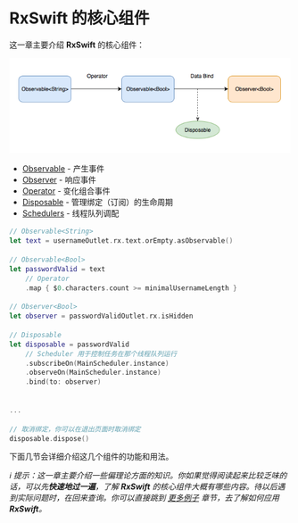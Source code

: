 # RxSwift 的核心组件

这一章主要介绍 **RxSwift** 的核心组件：

![](/assets/RxSwiftCore.png)

* [Observable](rxswift_core/observable.md) - 产生事件
* [Observer](rxswift_core/observer.md) - 响应事件
* [Operator](rxswift_core/operator.md) - 变化组合事件
* [Disposable](rxswift_core/disposable.md) - 管理绑定（订阅）的生命周期
* [Schedulers](rxswift_core/schedulers.md) - 线程队列调配

```swift
// Observable<String>
let text = usernameOutlet.rx.text.orEmpty.asObservable()

// Observable<Bool>
let passwordValid = text
    // Operator
    .map { $0.characters.count >= minimalUsernameLength }

// Observer<Bool>
let observer = passwordValidOutlet.rx.isHidden

// Disposable
let disposable = passwordValid
    // Scheduler 用于控制任务在那个线程队列运行
    .subscribeOn(MainScheduler.instance)
    .observeOn(MainScheduler.instance)
    .bind(to: observer)


...

// 取消绑定，你可以在退出页面时取消绑定
disposable.dispose()
```


下面几节会详细介绍这几个组件的功能和用法。

_ℹ️ 提示：这一章主要介绍一些偏理论方面的知识。你如果觉得阅读起来比较乏味的话，可以先**快速地过一遍**，了解 **RxSwift** 的核心组件大概有哪些内容。待以后遇到实际问题时，在回来查询。你可以直接跳到 [更多例子](/content/more_demo.md) 章节，去了解如何应用 **RxSwift**。_
